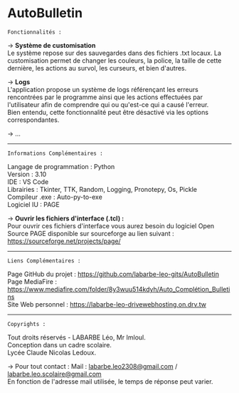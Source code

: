 # AutoBulletin

	Fonctionnalités :

&rarr; **Système de customisation**<br/>
Le système repose sur des sauvegardes dans des fichiers .txt locaux. La customisation permet de changer les couleurs, la police, la taille de cette dernière, les actions au survol, les curseurs, et bien d'autres.

&rarr; **Logs**<br/>
L'application propose un système de logs référençant les erreurs rencontrées par le programme ainsi que les actions effectuées par l'utilisateur afin de comprendre qui ou qu'est-ce qui a causé l'erreur.<br/>
Bien entendu, cette fonctionnalité peut être désactivé via les options correspondantes.

&rarr; ...


___________________________________________________________________________

	Informations Complémentaires :

Langage de programmation : Python<br/>
Version : 3.10<br/>
IDE : VS Code<br/>
Librairies : Tkinter, TTK, Random, Logging, Pronotepy, Os, Pickle<br/>
Compileur .exe : Auto-py-to-exe<br/>
Logiciel IU : PAGE

&rarr; **Ouvrir les fichiers d'interface (.tcl) :**<br/>
	Pour ouvrir ces fichiers d'interface vous aurez besoin du logiciel
	Open Source PAGE disponible sur sourceforge au lien suivant :<br/>
		   https://sourceforge.net/projects/page/
___________________________________________________________________________

	Liens Complémentaires :

Page GitHub du projet : https://github.com/labarbe-leo-gits/AutoBulletin<br/>
Page MediaFire : https://www.mediafire.com/folder/8y3wuu514kdyh/Auto_Complétion_Bulletins<br/>
Site Web personnel : https://labarbe-leo-drivewebhosting.on.drv.tw
___________________________________________________________________________

	Copyrights :

Tout droits réservés - LABARBE Léo, Mr Imloul.<br/>
Conception dans un cadre scolaire.<br/>
Lycée Claude Nicolas Ledoux.

&rarr; Pour tout contact :
	Mail : labarbe.leo2308@gmail.com / labarbe.leo.scolaire@gmail.com<br/>
	En fonction de l'adresse mail utilisée, le temps de réponse peut varier.
	
